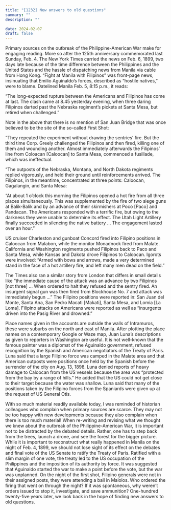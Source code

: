 ```yaml
---
title: "[1232] New answers to old questions"
summary: ""
description: ""

date: 2024-02-07
draft: false
---
```


Primary sources on the outbreak of the Philippine-American War make for engaging reading. More so after the 125th anniversary commemorated last Sunday, Feb. 4. The New York Times carried the news on Feb. 6, 1899, two days late because of the time difference between the Philippines and the United States and the hassle of dispatching news from Manila via cable from Hong Kong. “Fight at Manila with Filipinos” was front-page news, insinuating that Emilio Aguinaldo’s forces, described as “hostile natives,” were to blame. Datelined Manila Feb. 5, 8:15 p.m., it reads:

“The long-expected rupture between the Americans and Filipinos has come at last. The clash came at 8.45 yesterday evening, when three daring Filipinos darted past the Nebraska regiment’s pickets at Santa Mesa, but retired when challenged.”

Note in the above that there is no mention of San Juan Bridge that was once believed to be the site of the so-called First Shot:

“They repeated the experiment without drawing the sentries’ fire. But the third time Corp. Greely challenged the Filipinos and then fired, killing one of them and wounding another. Almost immediately afterwards the Filipinos’ line from Coloacan [Caloocan] to Santa Mesa, commenced a fusillade, which was ineffectual.

“The outposts of the Nebraska, Montana, and North Dakota regiments replied vigorously, and held their ground until reinforcements arrived. The Filipinos, in the meantime, concentrated at three points: Caloocan, Gagalangin, and Santa Mesa:

“At about 1 o’clock this morning the Filipinos opened a hot fire from all three places simultaneously. This was supplemented by the fire of two siege guns at Balik-Balik and by an advance of their skirmishers at Poco [Paco] and Pandacan. The Americans responded with a terrific fire, but owing to the darkness they were unable to determine its effect. The Utah Light Artillery finally succeeded in silencing the native battery … The engagement lasted over an hour.”

US cruiser Charleston and gunboat Concord fired into Filipino positions in Caloocan from Malabon, while the monitor Monadnock fired from Malate. California and Washington regiments pushed Filipinos back to Paco and Santa Mesa, while Kansas and Dakota drove Filipinos to Caloocan. Igorots were involved: “Armed with bows and arrows, made a very determined stand in the face of a hot artillery fire, and left many men dead on the field.”

The Times also ran a similar story from London that differs in small details like “the immediate cause of the attack was an advance by two Filipinos [not three] … When ordered to halt they refused and the sentry fired. An insurgent signal gun was then fired from Blockhouse No. 7 and attack was immediately begun …” The Filipino positions were reported in: San Juan del Monte, Santa Ana, San Pedro Macati [Makati], Santa Mesa, and Lomia [La Loma]. Filipino attacks on Americans were reported as well as “insurgents driven into the Pasig River and drowned.”

Place names given in the accounts are outside the walls of Intramuros, these were suburbs on the north and east of Manila. After plotting the place names on a contemporary Google or Waze map, Juan Luna’s descriptions as given to reporters in Washington are useful. It is not well-known that the famous painter was a diplomat of the Aguinaldo government, refused recognition by the Spanish and American negotiators of the Treaty of Paris. Luna said that a large Filipino force was camped in the Malate area and that American outposts were positions once held by the Spanish before the surrender of the city on Aug. 13, 1898. Luna denied reports of heavy damage to Caloocan from the US vessels because the area was “protected from the bay by a range of hills.” He added that the US could not get close to their target because the water was shallow. Luna said that many of the positions taken by the Filipino forces from the Spaniards were given up at the request of US General Otis.

With so much material readily available today, I was reminded of historian colleagues who complain when primary sources are scarce. They may not be too happy with new developments because they also complain when there is too much material! When re-writing and revising what we thought we knew about the outbreak of the Philippine-American War, it is important not to be distracted by the debated details. Rather, one has to step back from the trees, launch a drone, and see the forest for the bigger picture. While it is important to reconstruct what really happened in Manila on the night of Feb. 4, 1899, we should not lose sight of its effect on the debates and final vote of the US Senate to ratify the Treaty of Paris. Ratified with a slim margin of one vote, the treaty led to the US occupation of the Philippines and the imposition of its authority by force. It was suggested that Aguinaldo started the war to make a point before the vote, but the war was unplanned. On the night of the first shot, Filipino generals were not in their assigned posts, they were attending a ball in Malolos. Who ordered the firing that went on through the night? If it was spontaneous, why weren’t orders issued to stop it, investigate, and save ammunition? One-hundred twenty-five years later, we look back in the hope of finding new answers to old questions.
